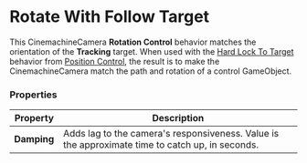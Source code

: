 # Rotate With Follow Target

This CinemachineCamera __Rotation Control__ behavior matches the orientation of the __Tracking__ target. When used with the [Hard Lock To Target](CinemachineHardLockToTarget.md) behavior from [Position Control](CinemachineVirtualCameraBody.md), the result is to make the CinemachineCamera match the path and rotation of a control GameObject.

### Properties

| Property | Description |
| --- | --- |				
| __Damping__ | Adds lag to the camera's responsiveness.  Value is the approximate time to catch up, in seconds. |
